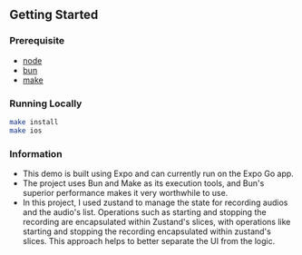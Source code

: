 ## Getting Started

### Prerequisite

- [node](https://formulae.brew.sh/formula/node)
- [bun](https://bun.sh/)
- [make](https://formulae.brew.sh/formula/make)

### Running Locally

```bash
make install
make ios
```

### Information

* This demo is built using Expo and can currently run on the Expo Go app.
* The project uses Bun and Make as its execution tools, and Bun's superior performance makes it very worthwhile to use.
* In this project, I used zustand to manage the state for recording audios and the audio's list. Operations such
  as starting and stopping the recording are encapsulated within Zustand's slices, with operations like starting and
  stopping the recording encapsulated within zustand's slices. This approach helps to better separate the UI from the
  logic.

